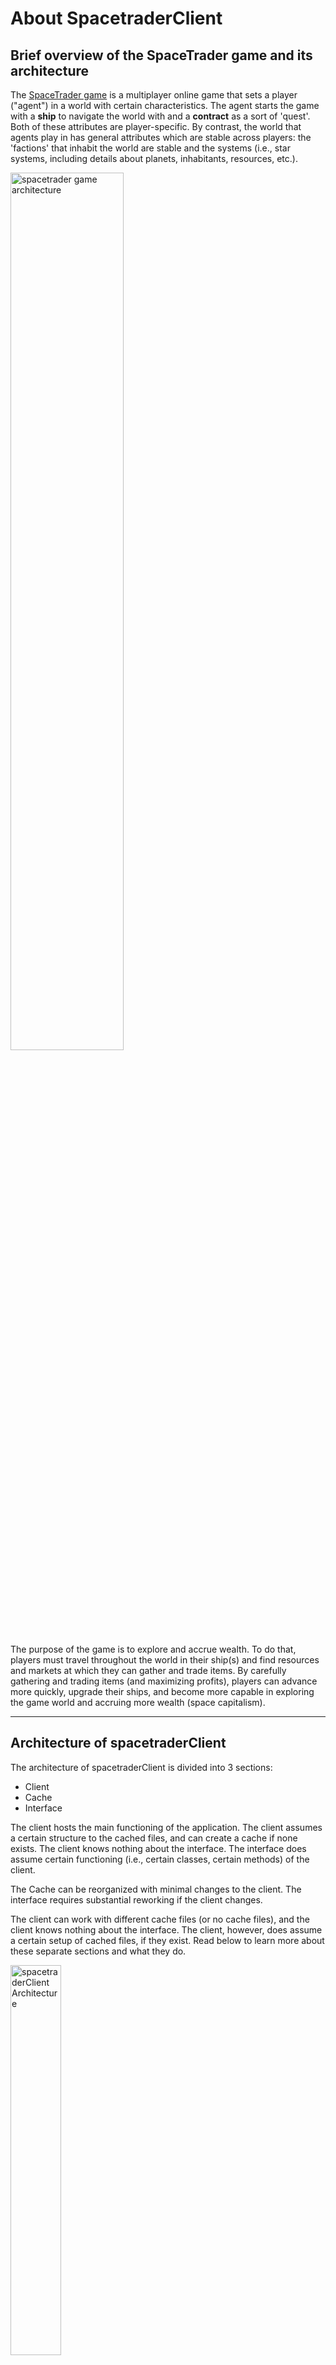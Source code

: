 # About SpacetraderClient

## Brief overview of the SpaceTrader game and its architecture
The [SpaceTrader game](https://spacetraders.io/) is a multiplayer online game that sets a player ("agent") in a world with certain characteristics.
The agent starts the game with a **ship** to navigate the world with and a **contract** as a sort of 'quest'. Both of these attributes are player-specific.
By contrast, the world that agents play in has general attributes which are stable across players: the 'factions' that inhabit the world are stable and the systems (i.e., star systems, including details about planets, inhabitants, resources, etc.).

<img src = "./media/game_arch.png" width=60% alt="spacetrader game architecture">

The purpose of the game is to explore and accrue wealth. To do that, players must travel throughout the world in their ship(s) and find resources and markets at which they can gather and trade items. By carefully gathering and trading items (and maximizing profits), players can advance more quickly, upgrade their ships, and become more capable in exploring the game world and accruing more wealth (space capitalism).

---

## Architecture of spacetraderClient
The architecture of spacetraderClient is divided into 3 sections:
- Client
- Cache
- Interface

The client hosts the main functioning of the application. The client assumes a certain structure to the cached files, and can create a cache if none exists. The client knows nothing about the interface.
The interface does assume certain functioning (i.e., certain classes, certain methods) of the client.

The Cache can be reorganized with minimal changes to the client. The interface requires substantial reworking if the client changes.

The client can work with different cache files (or no cache files), and the client knows nothing about the interface. The client, however, does assume a certain setup of cached files, if they exist. Read below to learn more about these separate sections and what they do.

<img src = "./media/stc_arch.png" width=40% alt="spacetraderClient Architecture">

---

### Client
The client hosts the core functionality of the application. The other components are only for extending the functionality of this component (e.g., the cache allows persistent data storage).

The purpose of the client is to make interaction with the Spacetrader API easier and more standardized. Additionally, it caches some data persistently in order to reduce the need for repeated calls. As such, the client closely follows the architecture of the [Spacetrader API](https://spacetraders.stoplight.io/docs/spacetraders/11f2735b75b02-space-traders-api).

---

<img src = "./media/client_arch.png" width=70% alt="Client Architecture">

---

The code for the client is organised into classes as a way to package functions and data conveniently. The primary base class is `SpaceTraderConnection`, which provides the foundation for calls to the SpaceTrader API.
The `SpaceTraderConfigSetup` provides some common utilities for interacting with the configuration `.yaml` file for the game (specifies players, etc.), and the `RegisterNewAgent` class allows the creation of new players and API keys (kept separate from SpaceTraderConnection class - which requires a player be alread set up).

The middle layer of classes - which I also call "Endpoint Classes" include `Agent`, `Contracts`,`Systems`,`Markets`,`Factions`, and `Ships`. These classes build upon the `SpaceTraderConnection` class and interact with endpoints related to "ships", "contracts", etc. From looking at the SpaceTrader API documentation above you will see the 1:1 relationship.

> Note: One large exception to this 1:1 relationship between classes and endpoint type is the `Markets` class. This class was created independently of the `Systems` class because:
> 1. Market information is quite important to the game and needs some additional specific processing
> 2. Market information is gathered independently of system information (market information can only be gathered in full if the player has a ship at the market location)

---

#### Structure of endpoint classes
The endpoint classes generally follow a similar architecture:

1. **Abstraction of all API endpoints:**
The primary purpose of each endpoint class is to provide methods with which to call specific API endpoints. These methods do some basic error-checking and formatting of data sent by the API. Some methods return data, others simply alter the game state and do not return anything. Other methods trigger a reload of cache data or another endpoint. The exact functioning depends on how the function operates on the game state.
    ```python
        #EXAMPLE OF AN ENDPOINT ABSTRACTION:
        #----------
        def get_jump_gate(self,waypoint:str) -> dict:
            """Returns information about what systems may be jumped to from a given jumpgate waypoint"""
            system = self.stc.get_system_from_waypoint(waypoint)
            url = f"{self.base_url}/{system}/waypoints/{waypoint}/jump-gate"
            response = self.stc.stc_http_request(method="GET",url=url)
            if not self.stc.response_ok(response): return
            return response
    ```

2. **Caching of (some) game data**
A secondary purpose of the endpoint classes is to allow custom caching of data - depending on the type of data the endpoints are working with. For example, systems data is very complex and large (>7k systems recorded as complex data structures). The caching strategy for systems is therefore different for factions data which is currently less than 20 records long and is fairly static. Similarly, some data like systems data is relevant for *all players of the game*. It can therefore be stored generically without needing to reference which player it is relevant for. Some data (such as for ships) is purposefully not cached since this data is specific to ships belonging to a specific player (i.e., very niche) and since ships data is quite volatile and changes constantly during gameplay.
    ```python
        #----------
        def cache_market(func: Callable) -> Callable:
            """
            Wrapper for an external, generic caching system.
            Passes a file path created from system variables and the 'waypoint' argument of the
            target function as values to the caching system to use in caching the data.
            Target function and its needed arguments (self,waypoint) also passed on.
            """
            def wrapper(self,waypoint:str):
                system = self.stc.get_system_from_waypoint(waypoint)
                path = self.__create_cache_path(system)
                return dict_cache_wrapper(file_path=path,key=waypoint)(func)(self,waypoint)
            return wrapper
    ```

---

Finally, we have the `ShipOperator` class.

`ShipOperator` is an important class which combines much (but not all) of the functionality of the endpoint classes to create a single interface for controlling a player's ship. As opposed to endpoint classes, `ShipOperator` uses its class attributes as a way to store game state information during runtime and keeps track of things like the cooldown in-between ship actions. **It introduces state to the client.** It's possible to use `ShipOperator` as a rudimentary interface for playing the SpaceTrader game in combination with some endpoints are not included in this class, such as `get_system` from the systems class and `get_faction` from the factions class. Note that these two endpoints (including others) are purposefully not included in the `ShipOperator` class because they represent more stable information which is not specific to any particular ship (or any particular player).
The `ShipOperator` can also serve as a convenient plug-in point for more sophisticated interfaces, since this single object conveniently stores relevant game state data and provides access to the most commonly-used endpoints.

---

### Cache

The cache is a persistent data store for holding game data across multiple game sessions - and potentially across multiple players as well. The basic functions for interacting with the cache to be in a local directory, although this directory can be changed or the code adapted to use remote storage (although this would likely negate the speed advantages of a cache).

The cache was set up to reduce the amount of API traffic (i.e., cached data is used if possible) and to allow the creation of information that is not immediately accessible via the existing API endpoints (this mostly pertains to market data - which can only be collected in full if a player's ship is at a market location).

---

The cache (stored in `./gameData` by default) is organized very similarly to the endpoint classes described in the 'client' section above: data of a particular type is stored together.

The caching functions in the endpoint classes are set up to cache data using the agent's callsign as a unique identifier if the data (e.g., contracts) is specific to an agent. Otherwise, identifiers are typically taken as the "ID" or "symbol" from the content of the cached data.

---

### Interface

The primary interface in development for playing the game is the **command line interface**, found within the `cli` directory.
This interface works off of a series of 'menus' that introduce various player options. Players can progress or return through these menus to access the functionality they need to play the game.

---

<img src = "./media/cli_arch.png" width=70% alt="CLI Architecture">

---

The menus in the CLI are hierarchical - players must progress through higher-level menus to reach lower-level ones.
Most of the game functionality is located in the lower-level menus (see bullet points for a mostly-complete list of functionalities), although the 'contract' menu is available from all menus and the 'ship' menu is available at all menus starting with the 'Ship Command' menu.

Most of the menus provide some additional user interface to help the player - for example, the command to navigate to a new waypoint provides the player with a list of waypoints in the current system, alongside a list of the traits of each waypoint.